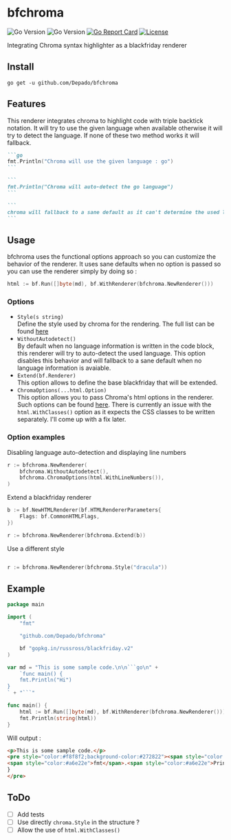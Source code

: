 # bfchroma

![Go Version](https://img.shields.io/badge/go-1.8-brightgreen.svg)
![Go Version](https://img.shields.io/badge/go-1.9-brightgreen.svg)
[![Go Report Card](https://goreportcard.com/badge/github.com/Depado/bfchroma)](https://goreportcard.com/report/github.com/Depado/bfchroma) 
[![License](https://img.shields.io/badge/license-MIT-blue.svg)](https://github.com/Depado/bfchroma/blob/master/LICENSE)

Integrating Chroma syntax highlighter as a blackfriday renderer

## Install

`go get -u github.com/Depado/bfchroma`

## Features

This renderer integrates chroma to highlight code with triple backtick notation.
It will try to use the given language when available otherwise it will try to
detect the language. If none of these two method works it will fallback.

````markdown
```go
fmt.Println("Chroma will use the given language : go")
```

```
fmt.Println("Chroma will auto-detect the go language")
```

```
chroma will fallback to a sane default as it can't determine the used language
```
````

## Usage

bfchroma uses the functional options approach so you can customize the behavior
of the renderer. It uses sane defaults when no option is passed so you can use
the renderer simply by doing so :

```go
html := bf.Run([]byte(md), bf.WithRenderer(bfchroma.NewRenderer()))
```

### Options

- `Style(s string)`  
Define the style used by chroma for the rendering. The full list can be found [here](https://github.com/alecthomas/chroma/tree/master/styles)
- `WithoutAutodetect()`  
By default when no language information is written in the code block, this 
renderer will try to auto-detect the used language. This option disables
this behavior and will fallback to a sane default when no language
information is avaiable.
- `Extend(bf.Renderer)`  
This option allows to define the base blackfriday that will be extended.
- `ChromaOptions(...html.Option)`  
This option allows you to pass Chroma's html options in the renderer. Such
options can be found [here](https://github.com/alecthomas/chroma#the-html-formatter).
There is currently an issue with the `html.WithClasses()` option as it expects
the CSS classes to be written separately. I'll come up with a fix later.

### Option examples

Disabling language auto-detection and displaying line numbers

```go
r := bfchroma.NewRenderer(
	bfchroma.WithoutAutodetect(),
	bfchroma.ChromaOptions(html.WithLineNumbers()),
)
```

Extend a blackfriday renderer

```go
b := bf.NewHTMLRenderer(bf.HTMLRendererParameters{
	Flags: bf.CommonHTMLFlags,
})

r := bfchroma.NewRenderer(bfchroma.Extend(b))
```

Use a different style

```go

r := bfchroma.NewRenderer(bfchroma.Style("dracula"))

```

## Example

```go
package main

import (
	"fmt"

	"github.com/Depado/bfchroma"

	bf "gopkg.in/russross/blackfriday.v2"
)

var md = "This is some sample code.\n\n```go\n" +
	`func main() {
	fmt.Println("Hi")
}
` + "```"

func main() {
	html := bf.Run([]byte(md), bf.WithRenderer(bfchroma.NewRenderer()))
	fmt.Println(string(html))
}
```


Will output :

```html
<p>This is some sample code.</p>
<pre style="color:#f8f8f2;background-color:#272822"><span style="color:#66d9ef">func</span> <span style="color:#a6e22e">main</span>() {
<span style="color:#a6e22e">fmt</span>.<span style="color:#a6e22e">Println</span>(<span style="color:#e6db74">&#34;Hi&#34;</span>)
}
</pre>
```

## ToDo

- [ ] Add tests
- [ ] Use directly `chroma.Style` in the structure ?
- [ ] Allow the use of `html.WithClasses()` 
